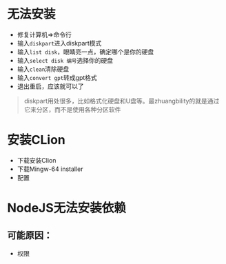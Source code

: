 # 无法安装
- 修复计算机=>命令行
- 输入`diskpart`进入diskpart模式
- 输入`list disk`，眼睛亮一点，确定哪个是你的硬盘
- 输入`select disk 编号`选择你的硬盘
- 输入`clean`清除硬盘
- 输入`convert gpt`转成gpt格式
- 退出重启，应该就可以了
> diskpart用处很多，比如格式化硬盘和U盘等。最zhuangbility的就是通过它来分区，而不是使用各种分区软件

# 安装CLion
- 下载安装Clion
- 下载Mingw-64 installer
- 配置

# NodeJS无法安装依赖
## 可能原因：
- 权限
